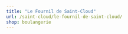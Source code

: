 ```yaml
---
title: "Le Fournil de Saint-Cloud"
url: /saint-cloud/le-fournil-de-saint-cloud/
shop: boulangerie
---
```

